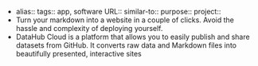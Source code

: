 - alias::
  tags:: app, software
  URL::
  similar-to::
  purpose::
  project::
- Turn your markdown into a website in a couple of clicks. Avoid the hassle and complexity of deploying yourself.
- DataHub Cloud is a platform that allows you to easily publish and share datasets from GitHub. It converts raw data and Markdown files into beautifully presented, interactive sites